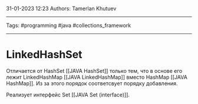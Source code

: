 31-01-2023
12:23
Authors: Tamerlan Khutuev
***
Tags: #programming #java #collections_framework 
***
# LinkedHashSet
Отличается от HashSet [[JAVA HashSet]] только тем, что в основе его лежит LinkedHashMap [[JAVA LinkedHashMap]] вместо HashMap [[JAVA HashMap]]. Из за этого порядок соответсвует порядку добавления.

Реализует интерфейс Set [[JAVA Set (interface)]].